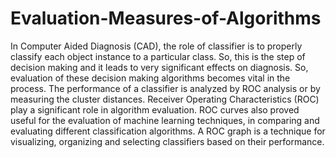 # Evaluation-Measures-of-Algorithms

In Computer Aided Diagnosis (CAD), the role of classifier is to properly classify each object instance to a particular class. So, this is the step of decision making and it leads to very significant effects on diagnosis. So, evaluation of these decision making algorithms becomes vital in the process. The performance of a classifier is analyzed by ROC analysis or by measuring the cluster distances. Receiver Operating Characteristics (ROC) play a significant role in algorithm evaluation. ROC curves also proved useful for the evaluation of machine learning techniques, in comparing and evaluating different classification algorithms. A ROC graph is a technique for visualizing, organizing and selecting classifiers based on their performance.
